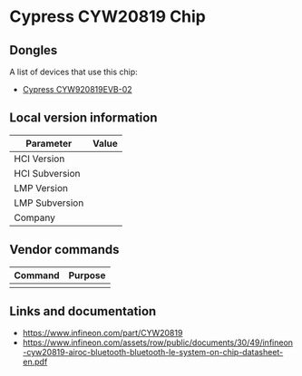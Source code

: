 # Cypress CYW20819 Chip

## Dongles

A list of devices that use this chip:

- [Cypress CYW920819EVB-02](../Dongle/Cypress_CYW920819EVB-02.md)

## Local version information

| Parameter      | Value |
| -------------- | ----- |
| HCI Version    |       |
| HCI Subversion |       |
| LMP Version    |       |
| LMP Subversion |       |
| Company        |       |

## Vendor commands

| Command | Purpose |
| ------- | ------- |
|         |         |

## Links and documentation

- <https://www.infineon.com/part/CYW20819>
- <https://www.infineon.com/assets/row/public/documents/30/49/infineon-cyw20819-airoc-bluetooth-bluetooth-le-system-on-chip-datasheet-en.pdf>
